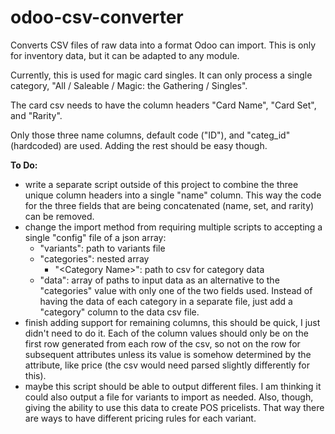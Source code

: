 # odoo-csv-converter
Converts CSV files of raw data into a format Odoo can import. This is only for inventory data, but it can be adapted to any module.

Currently, this is used for magic card singles. It can only process a single category, "All / Saleable / Magic: the Gathering / Singles".

The card csv needs to have the column headers "Card Name", "Card Set", and "Rarity".

Only those three name columns, default code ("ID"), and "categ_id" (hardcoded) are used. Adding the rest should be easy though.


**To Do:**

* write a separate script outside of this project to combine the three unique column headers into a single "name" column. This way the code for the three fields that are being concatenated (name, set, and rarity) can be removed.
* change the import method from requiring multiple scripts to accepting a single "config" file of a json array:
    * "variants": path to variants file
    * "categories": nested array
        * "\<Category Name\>": path to csv for category data
    * "data": array of paths to input data as an alternative to the "categories" value with only one of the two fields used. Instead of having the data of each category in a separate file, just add a "category" column to the data csv file.
* finish adding support for remaining columns, this should be quick, I just didn't need to do it. Each of the column values should only be on the first row generated from each row of the csv, so not on the row for subsequent attributes unless its value is somehow determined by the attribute, like price (the csv would need parsed slightly differently for this).
* maybe this script should be able to output different files. I am thinking it could also output a file for variants to import as needed. Also, though, giving the ability to use this data to create POS pricelists. That way there are ways to have different pricing rules for each variant.
    
